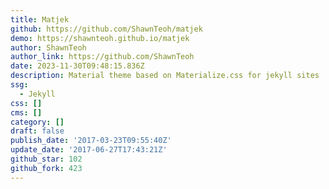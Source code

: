 ```yaml
---
title: Matjek
github: https://github.com/ShawnTeoh/matjek
demo: https://shawnteoh.github.io/matjek
author: ShawnTeoh
author_link: https://github.com/ShawnTeoh
date: 2023-11-30T09:48:15.836Z
description: Material theme based on Materialize.css for jekyll sites
ssg:
  - Jekyll
css: []
cms: []
category: []
draft: false
publish_date: '2017-03-23T09:55:40Z'
update_date: '2017-06-27T17:43:21Z'
github_star: 102
github_fork: 423
---
```

